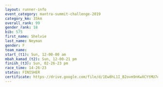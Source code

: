 ```yaml
---
layout: runner-info 
event_category: mantra-summit-challenge-2019 
category_km: 35km 
overall_rank: 99
gender_rank: 18
bib: 575
first_name: Shelvie
last_name: Neyman
gender: F
team_name: 
start_(t1): Sun, 12-00-00 am
mbah_kamad_(t2): Sun, 12-00-21 pm
finish_(t3): Sun, 02-26-23 pm
race_time: 14-26-23
status: FINISHER
certificate: https-//drive.google.com/file/d/1Ew8hL1I_B2ovm9nKwXCYtMU7oTorpY28/view?usp=sharing
---
```

